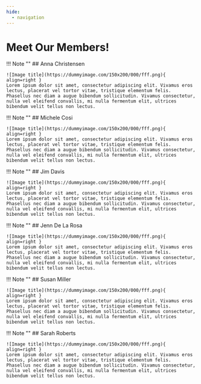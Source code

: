 ```yaml
---
hide:
  - navigation
---
```


# Meet Our Members!

!!! Note ""
    ## Anna Christensen

    ![Image title](https://dummyimage.com/150x200/000/fff.png){ align=right }
    Lorem ipsum dolor sit amet, consectetur adipiscing elit. Vivamus eros lectus, placerat vel tortor vitae, tristique elementum felis. Phasellus nec diam a augue bibendum sollicitudin. Vivamus consectetur, nulla vel eleifend convallis, mi nulla fermentum elit, ultrices bibendum velit tellus non lectus.

!!! Note ""
    ## Michele Cosi

    ![Image title](https://dummyimage.com/150x200/000/fff.png){ align=right }
    Lorem ipsum dolor sit amet, consectetur adipiscing elit. Vivamus eros lectus, placerat vel tortor vitae, tristique elementum felis. Phasellus nec diam a augue bibendum sollicitudin. Vivamus consectetur, nulla vel eleifend convallis, mi nulla fermentum elit, ultrices bibendum velit tellus non lectus.

!!! Note ""
    ## Jim Davis

    ![Image title](https://dummyimage.com/150x200/000/fff.png){ align=right }
    Lorem ipsum dolor sit amet, consectetur adipiscing elit. Vivamus eros lectus, placerat vel tortor vitae, tristique elementum felis. Phasellus nec diam a augue bibendum sollicitudin. Vivamus consectetur, nulla vel eleifend convallis, mi nulla fermentum elit, ultrices bibendum velit tellus non lectus.

!!! Note ""
    ## Jenn De La Rosa

    ![Image title](https://dummyimage.com/150x200/000/fff.png){ align=right }
    Lorem ipsum dolor sit amet, consectetur adipiscing elit. Vivamus eros lectus, placerat vel tortor vitae, tristique elementum felis. Phasellus nec diam a augue bibendum sollicitudin. Vivamus consectetur, nulla vel eleifend convallis, mi nulla fermentum elit, ultrices bibendum velit tellus non lectus.

!!! Note ""
    ## Susan Miller

    ![Image title](https://dummyimage.com/150x200/000/fff.png){ align=right }
    Lorem ipsum dolor sit amet, consectetur adipiscing elit. Vivamus eros lectus, placerat vel tortor vitae, tristique elementum felis. Phasellus nec diam a augue bibendum sollicitudin. Vivamus consectetur, nulla vel eleifend convallis, mi nulla fermentum elit, ultrices bibendum velit tellus non lectus.

!!! Note ""
    ## Sarah Roberts

    ![Image title](https://dummyimage.com/150x200/000/fff.png){ align=right }
    Lorem ipsum dolor sit amet, consectetur adipiscing elit. Vivamus eros lectus, placerat vel tortor vitae, tristique elementum felis. Phasellus nec diam a augue bibendum sollicitudin. Vivamus consectetur, nulla vel eleifend convallis, mi nulla fermentum elit, ultrices bibendum velit tellus non lectus.    